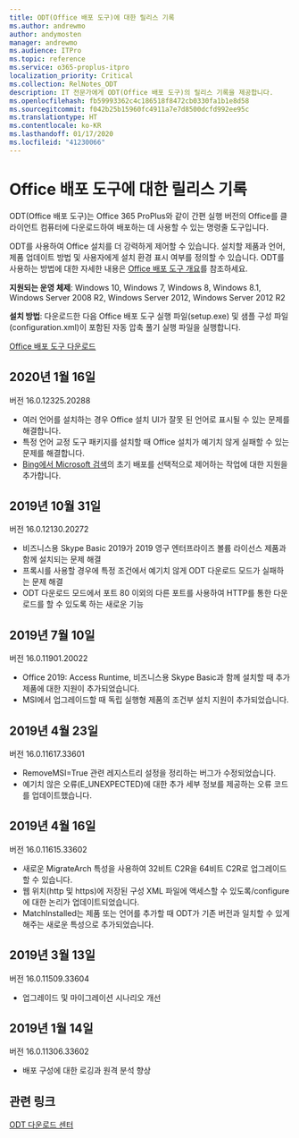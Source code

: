 ```yaml
---
title: ODT(Office 배포 도구)에 대한 릴리스 기록
ms.author: andrewmo
author: andymosten
manager: andrewmo
ms.audience: ITPro
ms.topic: reference
ms.service: o365-proplus-itpro
localization_priority: Critical
ms.collection: RelNotes_ODT
description: IT 전문가에게 ODT(Office 배포 도구)의 릴리스 기록을 제공합니다.
ms.openlocfilehash: fb59993362c4c186518f8472cb0330fa1b1e8d58
ms.sourcegitcommit: f042b25b15960fc4911a7e7d8500dcfd992ee95c
ms.translationtype: HT
ms.contentlocale: ko-KR
ms.lasthandoff: 01/17/2020
ms.locfileid: "41230066"
---
```

# <a name="release-history-for-office-deployment-tool"></a>Office 배포 도구에 대한 릴리스 기록

ODT(Office 배포 도구)는 Office 365 ProPlus와 같이 간편 실행 버전의 Office를 클라이언트 컴퓨터에 다운로드하여 배포하는 데 사용할 수 있는 명령줄 도구입니다. 


ODT를 사용하여 Office 설치를 더 강력하게 제어할 수 있습니다. 설치할 제품과 언어, 제품 업데이트 방법 및 사용자에게 설치 환경 표시 여부를 정의할 수 있습니다. ODT를 사용하는 방법에 대한 자세한 내용은 [Office 배포 도구 개요](https://docs.microsoft.com/deployoffice/overview-of-the-office-2016-deployment-tool)를 참조하세요.

 **지원되는 운영 체제**: Windows 10, Windows 7, Windows 8, Windows 8.1, Windows Server 2008 R2, Windows Server 2012, Windows Server 2012 R2 
 
 **설치 방법**: 다운로드한 다음 Office 배포 도구 실행 파일(setup.exe) 및 샘플 구성 파일(configuration.xml)이 포함된 자동 압축 풀기 실행 파일을 실행합니다. 

[Office 배포 도구 다운로드](https://www.microsoft.com/en-us/download/confirmation.aspx?id=49117)


## <a name="january-16-2020"></a>2020년 1월 16일

버전 16.0.12325.20288
- 여러 언어를 설치하는 경우 Office 설치 UI가 잘못 된 언어로 표시될 수 있는 문제를 해결합니다.
- 특정 언어 교정 도구 패키지를 설치할 때 Office 설치가 예기치 않게 실패할 수 있는 문제를 해결합니다.
- [Bing에서 Microsoft 검색](https://go.microsoft.com/fwlink/p/?linkid=2109345)의 초기 배포를 선택적으로 제어하는 작업에 대한 지원을 추가합니다.


## <a name="october-31-2019"></a>2019년 10월 31일

버전 16.0.12130.20272
- 비즈니스용 Skype Basic 2019가 2019 영구 엔터프라이즈 볼륨 라이선스 제품과 함께 설치되는 문제 해결
- 프록시를 사용할 경우에 특정 조건에서 예기치 않게 ODT 다운로드 모드가 실패하는 문제 해결
- ODT 다운로드 모드에서 포트 80 이외의 다른 포트를 사용하여 HTTP를 통한 다운로드를 할 수 있도록 하는 새로운 기능


## <a name="july-10-2019"></a>2019년 7월 10일

버전 16.0.11901.20022
- Office 2019: Access Runtime, 비즈니스용 Skype Basic과 함께 설치할 때 추가 제품에 대한 지원이 추가되었습니다.
- MSI에서 업그레이드할 때 독립 실행형 제품의 조건부 설치 지원이 추가되었습니다.

## <a name="april-23-2019"></a>2019년 4월 23일

버전 16.0.11617.33601
- RemoveMSI=True 관련 레지스트리 설정을 정리하는 버그가 수정되었습니다.
- 예기치 않은 오류(E_UNEXPECTED)에 대한 추가 세부 정보를 제공하는 오류 코드를 업데이트했습니다.

## <a name="april-16-2019"></a>2019년 4월 16일

버전 16.0.11615.33602
- 새로운 MigrateArch 특성을 사용하여 32비트 C2R을 64비트 C2R로 업그레이드할 수 있습니다.
- 웹 위치(http 및 https)에 저장된 구성 XML 파일에 액세스할 수 있도록/configure에 대한 논리가 업데이트되었습니다.
- MatchInstalled는 제품 또는 언어를 추가할 때 ODT가 기존 버전과 일치할 수 있게 해주는 새로운 특성으로 추가되었습니다.

## <a name="march-13-2019"></a>2019년 3월 13일

버전 16.0.11509.33604
- 업그레이드 및 마이그레이션 시나리오 개선

## <a name="january-14-2019"></a>2019년 1월 14일

버전 16.0.11306.33602
- 배포 구성에 대한 로깅과 원격 분석 향상


## <a name="related-links"></a>관련 링크

[ODT 다운로드 센터](https://www.microsoft.com/en-us/download/details.aspx?id=49117)